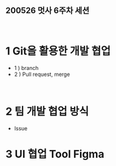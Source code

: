 ## 200526 멋사 6주차 세션
<br/>

# 1 Git을 활용한 개발 협업
- 1 ) branch
- 2 ) Pull request, merge
<br/>

# 2 팀 개발 협업 방식
- Issue

# 3 UI 협업 Tool Figma
